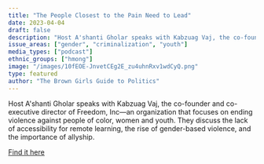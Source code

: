 ```yaml
---
title: "The People Closest to the Pain Need to Lead"
date: 2023-04-04
draft: false
description: "Host A'shanti Gholar speaks with Kabzuag Vaj, the co-founder and co-executive director of Freedom, Inc—an organization that focuses on ending violence against people of color, women and youth. They discuss the lack of accessibility for remote learning, the rise of gender-based violence, and the importance of allyship."
issue_areas: ["gender", "criminalization", "youth"]
media_types: ["podcast"]
ethnic_groups: ["hmong"]
image: "/images/10fEOE-JnvetCEg2E_zu4uhnRxv1wdCyQ.png"
type: featured
author: "The Brown Girls Guide to Politics"
---
```


Host A'shanti Gholar speaks with Kabzuag Vaj, the co-founder and co-executive director of Freedom, Inc—an organization that focuses on ending violence against people of color, women and youth. They discuss the lack of accessibility for remote learning, the rise of gender-based violence, and the importance of allyship.

[Find it here](https://podcasts.apple.com/us/podcast/kabzuag-vaj-people-closest-to-the-pain-need-to-lead/id1457611450?i=1000475685674)
